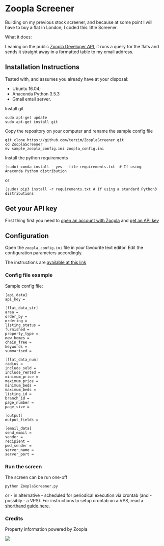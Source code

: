 # Zoopla Screener

Building on my previous stock screener, and because at some point I will have to buy a flat in London, I coded this little Screener.  

What it does:

Leaning on the public [Zoopla Developer API](https://developer.zoopla.co.uk/), it runs a query for the flats and sends it straight away in a formatted table to my email address.

## Installation Instructions
Tested with, and assumes you already have at your disposal:
- Ubuntu 16.04;
- Anaconda Python 3.5.3 
- Gmail email server. 

Install git
```
sudo apt-get update
sudo apt-get install git
```

Copy the repository on your computer and rename the sample config file
```
git clone https://github.com/terzim/ZooplaScreener.git
cd ZooplaScreener
mv sample_zoopla_config.ini zoopla_config.ini
```
Install the python requirements
```
(sudo) conda install --yes --file requirements.txt  # If using Anaconda Python distribution
```
or
```
(sudo) pip3 install -r requirements.txt # If using a standard Python3 distributions
```

## Get your API key
First thing first you need to [open an account with Zoopla](https://developer.zoopla.co.uk/member/register/) and [get an API key](https://developer.zoopla.co.uk/member/register/)

## Configuration
Open the ```zoopla_config.ini``` file in your favourite text editor. Edit the configuration parameters accordingly.

The instructions are [available at this link](https://developer.zoopla.co.uk/docs/Property_listings) 

### Config file example

Sample config file:
```
[api_data]
api_key =

[flat_data_str]
area =
order_by =
ordering =
listing_status =
furnished =
property_type =
new_homes =
chain_free =
keywords =
summarised =

[flat_data_num]
radius =
include_sold =
include_rented =
minimum_price =
maximum_price =
minimum_beds =
maximum_beds =
listing_id =
branch_id =
page_number =
page_size =

[output]
output_fields =

[email_data]
send_email =
sender =
recipient =
pwd_sender =
server_name =
server_port =
```


### Run the screen
The screen can be run one-off
```
python ZooplaScreener.py
```
or - in alternative - scheduled for periodical execution via crontab (and - possibly - a VPS). For instructions to setup crontab on a VPS, read a [shorthand guide here](https://www.digitalocean.com/community/tutorials/how-to-use-cron-to-automate-tasks-on-a-vps). 

### Credits

Property information powered by Zoopla

[<img src="https://www.zoopla.co.uk/static/images/mashery/powered-by-zoopla-150x73.png">](http://www.zoopla.co.uk)

